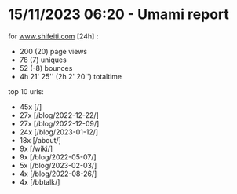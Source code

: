 # 15/11/2023 06:20 - Umami report
for www.shifeiti.com [24h] :

 - 200 (20) page views
 - 78 (7) uniques
 - 52 (-8) bounces
 - 4h 21' 25'' (2h 2' 20'') totaltime


top 10 urls:
 - 45x [/]
 - 27x [/blog/2022-12-22/]
 - 27x [/blog/2022-12-09/]
 - 24x [/blog/2023-01-12/]
 - 18x [/about/]
 - 9x [/wiki/]
 - 9x [/blog/2022-05-07/]
 - 5x [/blog/2023-02-03/]
 - 4x [/blog/2022-08-26/]
 - 4x [/bbtalk/]



